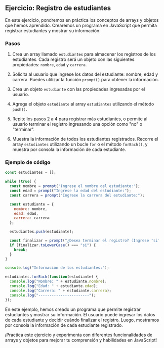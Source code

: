 ## Ejercicio: Registro de estudiantes

En este ejercicio, pondremos en práctica los conceptos de arrays y objetos que hemos aprendido. Crearemos un programa en JavaScript que permita registrar estudiantes y mostrar su información.

### Pasos

1. Crea un array llamado `estudiantes` para almacenar los registros de los estudiantes. Cada registro será un objeto con las siguientes propiedades: `nombre`, `edad` y `carrera`.

2. Solicita al usuario que ingrese los datos del estudiante: nombre, edad y carrera. Puedes utilizar la función `prompt()` para obtener la información.

3. Crea un objeto `estudiante` con las propiedades ingresadas por el usuario.

4. Agrega el objeto `estudiante` al array `estudiantes` utilizando el método `push()`.

5. Repite los pasos 2 a 4 para registrar más estudiantes, o permite al usuario terminar el registro ingresando una opción como "no" o "terminar".

6. Muestra la información de todos los estudiantes registrados. Recorre el array `estudiantes` utilizando un bucle `for` o el método `forEach()`, y muestra por consola la información de cada estudiante.

### Ejemplo de código

```javascript
const estudiantes = [];

while (true) {
  const nombre = prompt("Ingrese el nombre del estudiante:");
  const edad = prompt("Ingrese la edad del estudiante:");
  const carrera = prompt("Ingrese la carrera del estudiante:");

  const estudiante = {
    nombre: nombre,
    edad: edad,
    carrera: carrera
  };

  estudiantes.push(estudiante);

  const finalizar = prompt("¿Desea terminar el registro? (Ingrese 'si' para finalizar)");
  if (finalizar.toLowerCase() === "si") {
    break;
  }
}

console.log("Información de los estudiantes:");

estudiantes.forEach(function(estudiante) {
  console.log("Nombre: " + estudiante.nombre);
  console.log("Edad: " + estudiante.edad);
  console.log("Carrera: " + estudiante.carrera);
  console.log("-----------------------");
});
```

En este ejemplo, hemos creado un programa que permite registrar estudiantes y mostrar su información. El usuario puede ingresar los datos de cada estudiante y decidir cuándo finalizar el registro. Luego, mostramos por consola la información de cada estudiante registrado.

¡Practica este ejercicio y experimenta con diferentes funcionalidades de arrays y objetos para mejorar tu comprensión y habilidades en JavaScript!